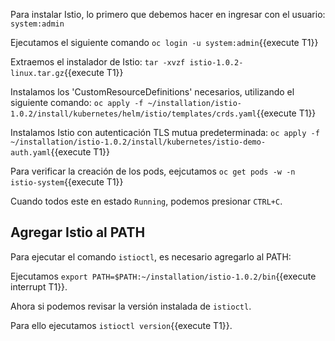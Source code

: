 Para instalar Istio, lo primero que debemos hacer en ingresar con el usuario: `system:admin`

Ejecutamos el siguiente comando `oc login -u system:admin`{{execute T1}}

Extraemos el instalador de Istio: `tar -xvzf istio-1.0.2-linux.tar.gz`{{execute T1}}

Instalamos los 'CustomResourceDefinitions' necesarios, utilizando el siguiente comando: `oc apply -f ~/installation/istio-1.0.2/install/kubernetes/helm/istio/templates/crds.yaml`{{execute T1}}

Instalamos Istio con autenticación TLS mutua predeterminada: `oc apply -f ~/installation/istio-1.0.2/install/kubernetes/istio-demo-auth.yaml`{{execute T1}}

Para verificar la creación de los pods, eejcutamos `oc get pods -w -n istio-system`{{execute T1}}

Cuando todos este en estado `Running`, podemos presionar `CTRL+C`.

## Agregar Istio al PATH

Para ejecutar el comando `istioctl`, es necesario agregarlo al PATH:

Ejecutamos `export PATH=$PATH:~/installation/istio-1.0.2/bin`{{execute interrupt T1}}.

Ahora si podemos revisar la versión instalada de `istioctl`.

Para ello ejecutamos `istioctl version`{{execute T1}}.
